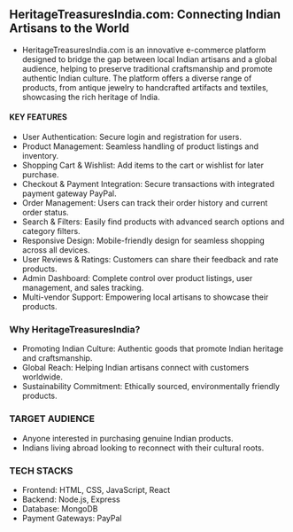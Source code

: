## HeritageTreasuresIndia.com: Connecting Indian Artisans to the World

- HeritageTreasuresIndia.com is an innovative e-commerce platform designed to bridge the gap between local Indian artisans and a global audience, helping to preserve traditional craftsmanship and promote authentic Indian culture. The platform offers a diverse range of products, from antique jewelry to handcrafted artifacts and textiles, showcasing the rich heritage of India.

#### KEY FEATURES

- User Authentication: Secure login and registration for users.
- Product Management: Seamless handling of product listings and inventory.
- Shopping Cart & Wishlist: Add items to the cart or wishlist for later purchase.
- Checkout & Payment Integration: Secure transactions with integrated payment gateway PayPal.
- Order Management: Users can track their order history and current order status.
- Search & Filters: Easily find products with advanced search options and category filters.
- Responsive Design: Mobile-friendly design for seamless shopping across all devices.
- User Reviews & Ratings: Customers can share their feedback and rate products.
- Admin Dashboard: Complete control over product listings, user management, and sales tracking.
- Multi-vendor Support: Empowering local artisans to showcase their products.

### Why HeritageTreasuresIndia?
- Promoting Indian Culture: Authentic goods that promote Indian heritage and craftsmanship.
- Global Reach: Helping Indian artisans connect with customers worldwide.
- Sustainability Commitment: Ethically sourced, environmentally friendly products.

### TARGET AUDIENCE
-  Anyone interested in purchasing genuine Indian products.
- Indians living abroad looking to reconnect with their cultural roots.

### TECH STACKS

- Frontend: HTML, CSS, JavaScript, React 
- Backend: Node.js, Express
- Database: MongoDB 
- Payment Gateways: PayPal
